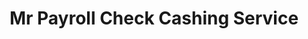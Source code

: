 ---
title: Mr Payroll Check Cashing Service
slug: mr-payroll-check-cashing-service
updated-on: '2024-05-30T13:44:31.749Z'
created-on: '2024-05-30T13:41:46.671Z'
published-on: '2024-05-30T13:54:32.469Z'
f_city-state-2:
- cms/city/nacogdoches-tx.md
- cms/city/lufkin-tx.md
f_locations:
- cms/payday-loan/mr-payroll-check-cashing-service-22319.md
- cms/payday-loan/mr-payroll-check-cashing-service-22320.md
- cms/payday-loan/mr-payroll-check-cashing-service-22321.md
f_states:
- cms/state/texas.md
layout: '[company].html'
tags: company
---